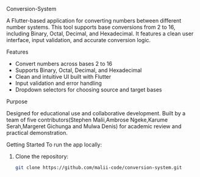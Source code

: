  Conversion-System

A Flutter-based application for converting numbers between different number systems. This tool supports base conversions from 2 to 16, including Binary, Octal, Decimal, and Hexadecimal. It features a clean user interface, input validation, and accurate conversion logic.

 Features
- Convert numbers across bases 2 to 16
- Supports Binary, Octal, Decimal, and Hexadecimal
- Clean and intuitive UI built with Flutter
- Input validation and error handling
- Dropdown selectors for choosing source and target bases

 Purpose
 
Designed for educational use and collaborative development. Built by a team of five contributors(Stephen Malii,Ambrose Ngeke,Karume Serah,Margeret Gichunga and Mulwa Denis) for academic review and practical demonstration.

 Getting Started
To run the app locally:

1. Clone the repository:
   ```bash
   git clone https://github.com/malii-code/conversion-system.git
